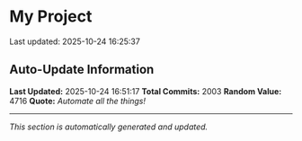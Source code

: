 # My Project


Last updated: 2025-10-24 16:25:37


























































































































































































































































































































































































































































































































































































































































































































































































































































































































































































































































































































































































































































































































































































































































































































































































































































































































































































































































































































































































































































































































































































































































































































































































































































































## Auto-Update Information

**Last Updated:** 2025-10-24 16:51:17
**Total Commits:** 2003
**Random Value:** 4716
**Quote:** _Automate all the things!_

---
_This section is automatically generated and updated._